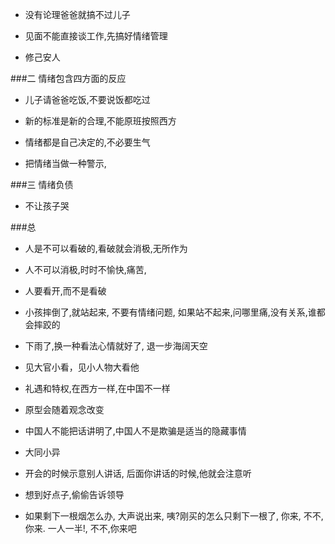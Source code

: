 - 没有论理爸爸就搞不过儿子

- 见面不能直接谈工作,先搞好情绪管理

- 修己安人

  

###二 情绪包含四方面的反应

- 儿子请爸爸吃饭,不要说饭都吃过

- 新的标准是新的合理,不能原班按照西方

- 情绪都是自己决定的,不必要生气

- 把情绪当做一种警示,

###三 情绪负债
- 不让孩子哭

  
  
###总  
- 人是不可以看破的,看破就会消极,无所作为

- 人不可以消极,时时不愉快,痛苦, 
  
- 人要看开,而不是看破
  
- 小孩摔倒了,就站起来, 不要有情绪问题, 如果站不起来,问哪里痛,没有关系,谁都会摔跤的
  
- 下雨了,换一种看法心情就好了, 退一步海阔天空
  
- 见大官小看，见小人物大看他
  
- 礼遇和特权,在西方一样,在中国不一样
  
- 原型会随着观念改变
  
- 中国人不能把话讲明了,中国人不是欺骗是适当的隐藏事情
  
- 大同小异
  
- 开会的时候示意别人讲话, 后面你讲话的时候,他就会注意听
  
- 想到好点子,偷偷告诉领导
  
- 如果剩下一根烟怎么办, 大声说出来, 咦?刚买的怎么只剩下一根了, 你来, 不不,你来.  一人一半!, 不不,你来吧
  
  